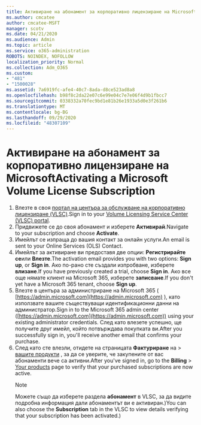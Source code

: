 ```yaml
---
title: Активиране на абонамент за корпоративно лицензиране на Microsoft
ms.author: cmcatee
author: cmcatee-MSFT
manager: scotv
ms.date: 04/21/2020
ms.audience: Admin
ms.topic: article
ms.service: o365-administration
ROBOTS: NOINDEX, NOFOLLOW
localization_priority: Normal
ms.collection: Adm_O365
ms.custom:
- "481"
- "1500028"
ms.assetid: 7a6919fc-afe4-40c7-8ada-d8ce523ad8a8
ms.openlocfilehash: b98f8c2da22e07c6e99e04c7e7e06f4d9b1fbcc7
ms.sourcegitcommit: 0338332a70fec9bd1e81b26e1933a5d0e3f261b6
ms.translationtype: MT
ms.contentlocale: bg-BG
ms.lasthandoff: 09/29/2020
ms.locfileid: "48307109"
---
```

# <a name="activating-a-microsoft-volume-license-subscription"></a><span data-ttu-id="39eb5-102">Активиране на абонамент за корпоративно лицензиране на Microsoft</span><span class="sxs-lookup"><span data-stu-id="39eb5-102">Activating a Microsoft Volume License Subscription</span></span>

1. <span data-ttu-id="39eb5-103">Влезте в своя [портал на центъра за обслужване на корпоративно лицензиране (VLSC)](https://go.microsoft.com/fwlink/p/?LinkId=329762).</span><span class="sxs-lookup"><span data-stu-id="39eb5-103">Sign in to your [Volume Licensing Service Center (VLSC) portal](https://go.microsoft.com/fwlink/p/?LinkId=329762).</span></span>
2. <span data-ttu-id="39eb5-104">Придвижете се до своя абонамент и изберете **Активирай**.</span><span class="sxs-lookup"><span data-stu-id="39eb5-104">Navigate to your subscription and choose **Activate**.</span></span>
3. <span data-ttu-id="39eb5-105">Имейлът се изпраща до вашия контакт за онлайн услуги.</span><span class="sxs-lookup"><span data-stu-id="39eb5-105">An email is sent to your Online Services (OLS) Contact.</span></span>
4. <span data-ttu-id="39eb5-106">Имейлът за активиране ви предоставя две опции: **Регистрирайте се**или **Влезте**.</span><span class="sxs-lookup"><span data-stu-id="39eb5-106">The activation email provides you with two options: **Sign up**, or **Sign in**.</span></span> <span data-ttu-id="39eb5-107">Ако по-рано сте създали изпробване, изберете **влизане**.</span><span class="sxs-lookup"><span data-stu-id="39eb5-107">If you have previously created a trial, choose **Sign in**.</span></span> <span data-ttu-id="39eb5-108">Ако все още нямате клиент на Microsoft 365, изберете **записване**.</span><span class="sxs-lookup"><span data-stu-id="39eb5-108">If you don't yet have a Microsoft 365 tenant, choose **Sign up**.</span></span>
5. <span data-ttu-id="39eb5-109">Влезте в центъра за администриране на Microsoft 365 ( [https://admin.microsoft.com](https://admin.microsoft.com) ), като използвате вашите съществуващи идентификационни данни на администратор.</span><span class="sxs-lookup"><span data-stu-id="39eb5-109">Sign in to the Microsoft 365 admin center ([https://admin.microsoft.com](https://admin.microsoft.com)) using your existing administrator credentials.</span></span> <span data-ttu-id="39eb5-110">След като влезете успешно, ще получите друг имейл, който потвърждава покупката ви.</span><span class="sxs-lookup"><span data-stu-id="39eb5-110">After you successfully sign in, you'll receive another email that confirms your purchase.</span></span>
6. <span data-ttu-id="39eb5-111">След като сте влезли, отидете на страницата **Фактуриране** на \> [вашите продукти](https://go.microsoft.com/fwlink/p/?linkid=842054) , за да се уверите, че закупените от вас абонаменти вече са активни.</span><span class="sxs-lookup"><span data-stu-id="39eb5-111">After you've signed in, go to the **Billing** \> [Your products](https://go.microsoft.com/fwlink/p/?linkid=842054) page to verify that your purchased subscriptions are now active.</span></span> 
    > [!NOTE]
    > <span data-ttu-id="39eb5-112">Можете също да изберете раздела **абонамент** в VLSC, за да видите подробна информация дали абонаментът ви е активиран.)</span><span class="sxs-lookup"><span data-stu-id="39eb5-112">You can also choose the **Subscription** tab in the VLSC to view details verifying that your subscription has been activated.)</span></span>
